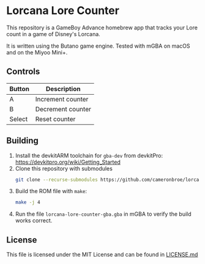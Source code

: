 # Lorcana Lore Counter

This repository is a GameBoy Advance homebrew app that tracks your Lore count in a game of Disney's Lorcana.

It is written using the Butano game engine. Tested with mGBA on macOS and on the Miyoo Mini+.

## Controls
| Button | Description       |
| ------ | ----------------- |
| A      | Increment counter |
| B      | Decrement counter |
| Select | Reset counter     |

## Building

1. Install the devkitARM toolchain for `gba-dev` from devkitPro: https://devkitpro.org/wiki/Getting_Started
2. Clone this repository with submodules
   ```bash
   git clone --recurse-submodules https://github.com/cameronbroe/lorcana-lore-counter-gba
   ```
3. Build the ROM file with `make`:
   ```bash
   make -j 4
   ```
4. Run the file `lorcana-lore-counter-gba.gba` in mGBA to verify the build works correct.

## License

This file is licensed under the MIT License and can be found in [LICENSE.md](LICENSE.md)